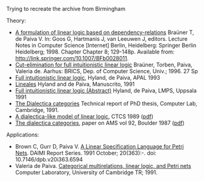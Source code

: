 Trying to recreate the archive from Birmingham

Theory:

   * [A formulation of linear logic based on dependency-relations]() Braüner T, de Paiva V. In: Goos G, Hartmanis J, van Leeuwen J, editors. Lecture Notes in Computer Science [Internet] Berlin, Heidelberg: Springer Berlin Heidelberg; 1998. Chapter Chapter 8; 129-148p. Available from: http://link.springer.com/10.1007/BFb0028011.
   * [Cut-elimination for full intuitionistic linear logic](https://www.brics.dk/RS/96/10/BRICS-RS-96-10.pdf) Braüner, Torben, Paiva, Valeria de.  Aarhus: BRICS, Dep. of Computer Science, Univ.; 1996. 27 Sp
   * [Full intuitionistic linear logic](https://github.com/vcvpaiva/DialecticaCategories/blob/master/OPLSS2025/FILLofficial.pdf), Hyland, de Paiva, APAL 1993
   * [Lineales](https://philpapers.org/archive/HYLL.pdf) Hyland and de Paiva, Manuscrito, 1991
   * [Full intuitionistic linear logic (Abstract)](https://github.com/vcvpaiva/DialecticaCategories/blob/master/MRC/dePaivaLMPS1991.pdf) Hyland, de Paiva, LMPS, Uppsala 1991
   * [The Dialectica categories](https://www.cl.cam.ac.uk/techreports/UCAM-CL-TR-213.pdf) Technical report of PhD thesis, Computer Lab, Cambridge, 1991.
   * [A dialectica-like model of linear logic](https://www.researchgate.net/publication/221233587_A_Dialectica-like_Model_of_Linear_Logic), CTCS 1989 ([pdf](https://github.com/vcvpaiva/DialecticaCategories/blob/master/MRC/A_Dialectica-like_Model_of_Linear_Logic.pdf)) 
   * [The dialectica categories](https://www.ams.org/books/conm/092/),  paper on AMS vol 92, Boulder 1987 ([pdf](https://github.com/vcvpaiva/DialecticaCategories/blob/master/MRC/dial87-1.pdf))

Applications:

* Brown C, Gurr D, Paiva V. [A Linear Specification Language for Petri Nets](). DAIMI Report Series. 1991 October; 20(363):-. doi: 10.7146/dpb.v20i363.6594
* Valeria de Paiva. [Categorical multirelations, linear logic, and Petri nets]() Computer Laboratory, University of Cambridge TR; 1991.
